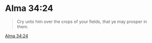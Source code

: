 # Alma 34:24

> Cry unto him over the crops of your fields, that ye may prosper in them.

[Alma 34:24](https://www.churchofjesuschrist.org/study/scriptures/bofm/alma/34?lang=eng&id=p24#p24)


